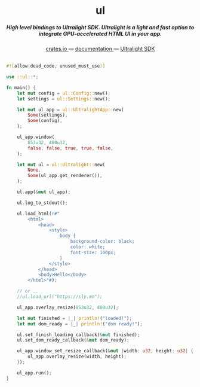 <h1 align="center">ul</h1>

<h5 align="center">High level bindings to Ultralight SDK. Ultralight is a light and fast option to integrate GPU-accelerated HTML UI in your app.</h5>

<div align="center">
  <a href="https://crates.io/crates/ul">
    crates.io
  </a>
  —
  <a href="https://docs.rs/ul/latest/ul/">
    documentation
  </a>
  —
  <a href="https://ultralig.ht">
    Ultralight SDK
  </a>
</div>

<br />

```rust
#![allow(dead_code, unused_must_use)]

use ::ul::*;

fn main() {
    let mut config = ul::Config::new();
    let settings = ul::Settings::new();

    let mut ul_app = ul::UltralightApp::new(
        Some(settings),
        Some(config),
    );

    ul_app.window(
        853u32, 480u32,
        false, false, true, true, false,
    );

    let mut ul = ul::Ultralight::new(
        None,
        Some(ul_app.get_renderer()),
    );

    ul.app(&mut ul_app);

    ul.log_to_stdout();

    ul.load_html(r#"
        <html>
            <head>
                <style>
                    body {
                        background-color: black;
                        color: white;
                        font-size: 100px;
                    }
                </style>
            </head>
            <body>Hello</body>
        </html>"#);

    // or ..
    //ul.load_url("https://sly.mn");

    ul_app.overlay_resize(853u32, 480u32);

    let mut finished = |_| println!("loaded!");
    let mut dom_ready = |_| println!("dom ready!");

    ul.set_finish_loading_callback(&mut finished);
    ul.set_dom_ready_callback(&mut dom_ready);

    ul_app.window_set_resize_callback(&mut |width: u32, height: u32| {
        ul_app.overlay_resize(width, height);
    });

    ul_app.run();
}
```

